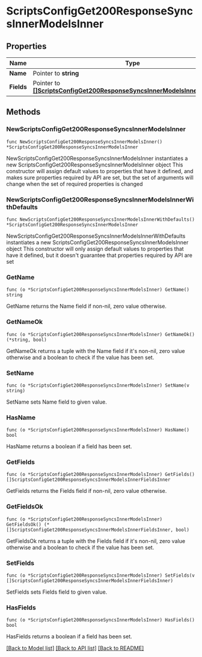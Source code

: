 # ScriptsConfigGet200ResponseSyncsInnerModelsInner

## Properties

Name | Type | Description | Notes
------------ | ------------- | ------------- | -------------
**Name** | Pointer to **string** |  | [optional] 
**Fields** | Pointer to [**[]ScriptsConfigGet200ResponseSyncsInnerModelsInnerFieldsInner**](ScriptsConfigGet200ResponseSyncsInnerModelsInnerFieldsInner.md) |  | [optional] 

## Methods

### NewScriptsConfigGet200ResponseSyncsInnerModelsInner

`func NewScriptsConfigGet200ResponseSyncsInnerModelsInner() *ScriptsConfigGet200ResponseSyncsInnerModelsInner`

NewScriptsConfigGet200ResponseSyncsInnerModelsInner instantiates a new ScriptsConfigGet200ResponseSyncsInnerModelsInner object
This constructor will assign default values to properties that have it defined,
and makes sure properties required by API are set, but the set of arguments
will change when the set of required properties is changed

### NewScriptsConfigGet200ResponseSyncsInnerModelsInnerWithDefaults

`func NewScriptsConfigGet200ResponseSyncsInnerModelsInnerWithDefaults() *ScriptsConfigGet200ResponseSyncsInnerModelsInner`

NewScriptsConfigGet200ResponseSyncsInnerModelsInnerWithDefaults instantiates a new ScriptsConfigGet200ResponseSyncsInnerModelsInner object
This constructor will only assign default values to properties that have it defined,
but it doesn't guarantee that properties required by API are set

### GetName

`func (o *ScriptsConfigGet200ResponseSyncsInnerModelsInner) GetName() string`

GetName returns the Name field if non-nil, zero value otherwise.

### GetNameOk

`func (o *ScriptsConfigGet200ResponseSyncsInnerModelsInner) GetNameOk() (*string, bool)`

GetNameOk returns a tuple with the Name field if it's non-nil, zero value otherwise
and a boolean to check if the value has been set.

### SetName

`func (o *ScriptsConfigGet200ResponseSyncsInnerModelsInner) SetName(v string)`

SetName sets Name field to given value.

### HasName

`func (o *ScriptsConfigGet200ResponseSyncsInnerModelsInner) HasName() bool`

HasName returns a boolean if a field has been set.

### GetFields

`func (o *ScriptsConfigGet200ResponseSyncsInnerModelsInner) GetFields() []ScriptsConfigGet200ResponseSyncsInnerModelsInnerFieldsInner`

GetFields returns the Fields field if non-nil, zero value otherwise.

### GetFieldsOk

`func (o *ScriptsConfigGet200ResponseSyncsInnerModelsInner) GetFieldsOk() (*[]ScriptsConfigGet200ResponseSyncsInnerModelsInnerFieldsInner, bool)`

GetFieldsOk returns a tuple with the Fields field if it's non-nil, zero value otherwise
and a boolean to check if the value has been set.

### SetFields

`func (o *ScriptsConfigGet200ResponseSyncsInnerModelsInner) SetFields(v []ScriptsConfigGet200ResponseSyncsInnerModelsInnerFieldsInner)`

SetFields sets Fields field to given value.

### HasFields

`func (o *ScriptsConfigGet200ResponseSyncsInnerModelsInner) HasFields() bool`

HasFields returns a boolean if a field has been set.


[[Back to Model list]](../README.md#documentation-for-models) [[Back to API list]](../README.md#documentation-for-api-endpoints) [[Back to README]](../README.md)


